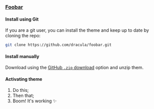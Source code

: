 ### [Foobar](https://foobar.com)

#### Install using Git

If you are a git user, you can install the theme and keep up to date by cloning the repo:

```bash
git clone https://github.com/dracula/foobar.git
```

#### Install manually

Download using the [GitHub `.zip` download](https://github.com/dracula/foobar/archive/master.zip) option and unzip them.

#### Activating theme

1. Do this;
2. Then that;
3. Boom! It's working ✨
